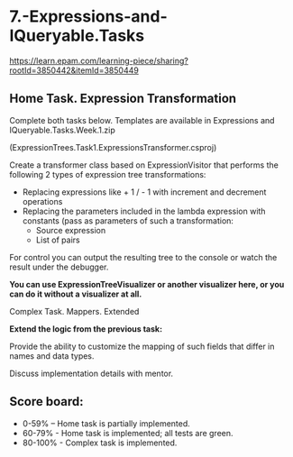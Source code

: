 # 7.-Expressions-and-IQueryable.Tasks
 https://learn.epam.com/learning-piece/sharing?rootId=3850442&itemId=3850449

## Home Task. Expression Transformation

Complete both tasks below. Templates are available in Expressions and IQueryable.Tasks.Week.1.zip

(ExpressionTrees.Task1.ExpressionsTransformer.csproj)

Create a transformer class based on ExpressionVisitor that performs the following 2 types of expression tree transformations:
- Replacing expressions like <variable> + 1 / <variable> - 1 with increment and decrement operations
- Replacing the parameters included in the lambda expression with constants (pass as parameters of such a transformation:
    - Source expression
    - List of pairs <parameter name: value to replace>

For control you can output the resulting tree to the console or watch the result under the debugger.

<b>You can use ExpressionTreeVisualizer or another visualizer here, or you can do it without a visualizer at all.</b>

Complex Task. Mappers. Extended

<b>Extend the logic from the previous task:</b>

Provide the ability to customize the mapping of such fields that differ in names and data types.

Discuss implementation details with mentor.

## Score board:
- 0-59% – Home task is partially implemented.
- 60-79% - Home task is implemented; all tests are green.
- 80-100% - Complex task is implemented. 